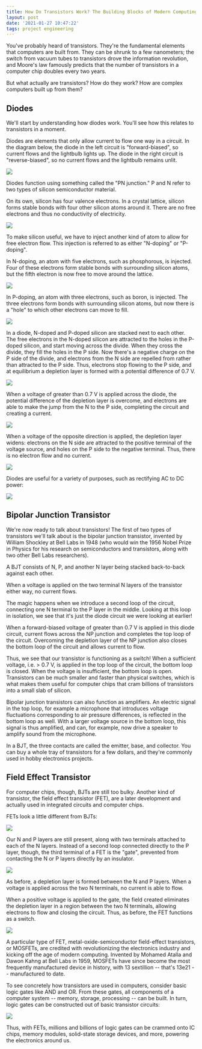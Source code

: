 ```yaml
---
title: How Do Transistors Work? The Building Blocks of Modern Computing
layout: post
date: '2021-01-27 10:47:22'
tags: project engineering
---
```


You've probably heard of transistors. They're the fundamental elements that computers are built from. They can be shrunk to a few nanometers; the switch from vacuum tubes to transistors drove the information revolution, and Moore's law famously predicts that the number of transistors in a computer chip doubles every two years.

But what actually are transistors? How do they work? How are complex computers built up from them?

## Diodes

We'll start by understanding how diodes work. You'll see how this relates to transistors in a moment.

Diodes are elements that only allow current to flow one way in a circuit. In the diagram below, the diode in the left circuit is "forward-biased", so current flows and the lightbulb lights up. The diode in the right circuit is "reverse-biased", so no current flows and the lightbulb remains unlit.

![](/blog/2021-01/transistor/diodes.png)

Diodes function using something called the "PN junction." P and N refer to two types of silicon semiconductor material.

On its own, silicon has four valence electrons. In a crystal lattice, silicon forms stable bonds with four other silicon atoms around it. There are no free electrons and thus no conductivity of electricity.

![](/blog/2021-01/transistor/silicon.jpg)

To make silicon useful, we have to inject another kind of atom to allow for free electron flow. This injection is referred to as either "N-doping" or "P-doping".

In N-doping, an atom with five electrons, such as phosphorous, is injected. Four of these electrons form stable bonds with surrounding silicon atoms, but the fifth electron is now free to move around the lattice.

![](/blog/2021-01/transistor/n-doped.jpg)

In P-doping, an atom with three electrons, such as boron, is injected. The three electrons form bonds with surrounding silicon atoms, but now there is a "hole" to which other electrons can move to fill.

![](/blog/2021-01/transistor/p-doped.jpg)

In a diode, N-doped and P-doped silicon are stacked next to each other. The free electrons in the N-doped silicon are attracted to the holes in the P-doped silicon, and start moving across the divide. When they cross the divide, they fill the holes in the P side. Now there's a negative charge on the P side of the divide, and electrons from the N side are repelled from rather than attracted to the P side. Thus, electrons stop flowing to the P side, and at equilibrium a depletion layer is formed with a potential difference of 0.7 V.

![](/blog/2021-01/transistor/diode1.jpg)

When a voltage of greater than 0.7 V is applied across the diode, the potential difference of the depletion layer is overcome, and electrons are able to make the jump from the N to the P side, completing the circuit and creating a current.

![](/blog/2021-01/transistor/diode2.jpg)

When a voltage of the opposite direction is applied, the depletion layer widens: electrons on the N side are attracted to the positive terminal of the voltage source, and holes on the P side to the negative terminal. Thus, there is no electron flow and no current.

![](/blog/2021-01/transistor/diode3.jpg)

Diodes are useful for a variety of purposes, such as rectifying AC to DC power:

![](/blog/2021-01/transistor/rectifier.jpg)

## Bipolar Junction Transistor

We're now ready to talk about transistors! The first of two types of transistors we'll talk about is the bipolar junction transistor, invented by William Shockley at Bell Labs in 1948 (who would win the 1956 Nobel Prize in Physics for 	his research on semiconductors and transistors, along with two other Bell Labs researchers).

A BJT consists of N, P, and another N layer being stacked back-to-back against each other.

When a voltage is applied on the two terminal N layers of the transistor either way, no current flows.

The magic happens when we introduce a second loop of the circuit, connecting one N terminal to the P layer in the middle. Looking at this loop in isolation, we see that it's just the diode circuit we were looking at earlier!

When a forward-biased voltage of greater than 0.7 V is applied in this diode circuit, current flows across the NP junction and completes the top loop of the circuit. Overcoming the depletion layer of the NP junction also closes the bottom loop of the circuit and allows current to flow.

Thus, we see that our transistor is functioning as a switch! When a sufficient voltage, i.e. > 0.7 V, is applied in the top loop of the circuit, the bottom loop is closed. When the voltage is insufficient, the bottom loop is open. Transistors can be much smaller and faster than physical switches, which is what makes them useful for computer chips that cram billions of transistors into a small slab of silicon.

Bipolar junction transistors can also function as amplifiers. An electric signal in the top loop, for example a microphone that introduces voltage fluctuations corresponding to air pressure differences, is reflected in the bottom loop as well. With a larger voltage source in the bottom loop, this signal is thus amplified, and can, for example, now drive a speaker to amplify sound from the microphone.

In a BJT, the three contacts are called the emitter, base, and collector. You can buy a whole tray of transistors for a few dollars, and they're commonly used in hobby electronics projects.

## Field Effect Transistor

For computer chips, though, BJTs are still too bulky. Another kind of transistor, the field effect transistor (FET), are a later development and actually used in integrated circuits and computer chips.

FETs look a little different from BJTs:

![](/blog/2021-01/transistor/fet1.jpg)

Our N and P layers are still present, along with two terminals attached to each of the N layers. Instead of a second loop connected directly to the P layer, though, the third terminal of a FET is the "gate", prevented from contacting the N or P layers directly by an insulator.

![](/blog/2021-01/transistor/fet2.jpg)

As before, a depletion layer is formed between the N and P layers. When a voltage is applied across the two N terminals, no current is able to flow.

When a positive voltage is applied to the gate, the field created eliminates the depletion layer in a region between the two N terminals, allowing electrons to flow and closing the circuit. Thus, as before, the FET functions as a switch.

![](/blog/2021-01/transistor/fet3.jpg)

A particular type of FET, metal-oxide-semiconductor field-effect transistors, or MOSFETs, are credited with revolutionizing the electronics industry and kicking off the age of modern computing. Invented by Mohamed Atalla and Dawon Kahng at Bell Labs in 1959, MOSFETs have since become the most frequently manufactured device in history, with 13 sextillion -- that's 13e21 -- manufactured to date.

To see concretely how transistors are used in computers, consider basic logic gates like AND and OR. From these gates, all components of a computer system -- memory, storage, processing -- can be built. In turn, logic gates can be constructed out of basic transistor circuits:

![](/blog/2021-01/transistor/gates.png)

Thus, with FETs, millions and billions of logic gates can be crammed onto IC chips, memory modules, solid-state storage devices, and more, powering the electronics around us.